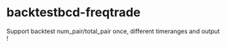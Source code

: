 # backtestbcd-freqtrade
Support backtest num_pair/total_pair once, different timeranges and output !
